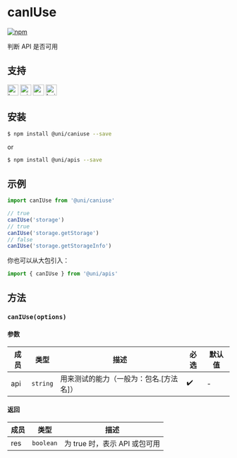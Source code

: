 # canIUse

[![npm](https://img.shields.io/npm/v/@uni/caniuse.svg)](https://www.npmjs.com/package/@uni/caniuse)

判断 API 是否可用

## 支持

<img alt="browser" src="https://gw.alicdn.com/tfs/TB1uYFobGSs3KVjSZPiXXcsiVXa-200-200.svg" width="25px" height="25px" title="h5" /> <img alt="miniApp" src="https://gw.alicdn.com/tfs/TB1bBpmbRCw3KVjSZFuXXcAOpXa-200-200.svg" width="25px" height="25px" title="阿里小程序" /> <img alt="wechatMiniprogram" src="https://img.alicdn.com/tfs/TB1slcYdxv1gK0jSZFFXXb0sXXa-200-200.svg" width="25px" height="25px" title="微信小程序" /> <img alt="baiduSmartProgram" src="https://img.alicdn.com/imgextra/i4/O1CN01jngdBb24yGv2Fu34G_!!6000000007459-2-tps-200-200.png" width="25px" height="25px" title="百度小程序" />

## 安装

```bash
$ npm install @uni/caniuse --save
```

or

```bash
$ npm install @uni/apis --save
```

## 示例

```javascript
import canIUse from '@uni/caniuse'

// true
canIUse('storage')
// true
canIUse('storage.getStorage')
// false
canIUse('storage.getStorageInfo')
```

你也可以从大包引入：

```js
import { canIUse } from '@uni/apis'
```

## 方法

### `canIUse(options)`

#### 参数

| 成员 | 类型     | 描述                                    | 必选 | 默认值 |
| ---- | -------- | --------------------------------------- | ---- | ------ |
| api  | `string` | 用来测试的能力（一般为：包名.[方法名]） | ✔️   | -      |

#### 返回

| 成员 | 类型      | 描述                          |
| ---- | --------- | ----------------------------- |
| res  | `boolean` | 为 true 时，表示 API 或包可用 |
